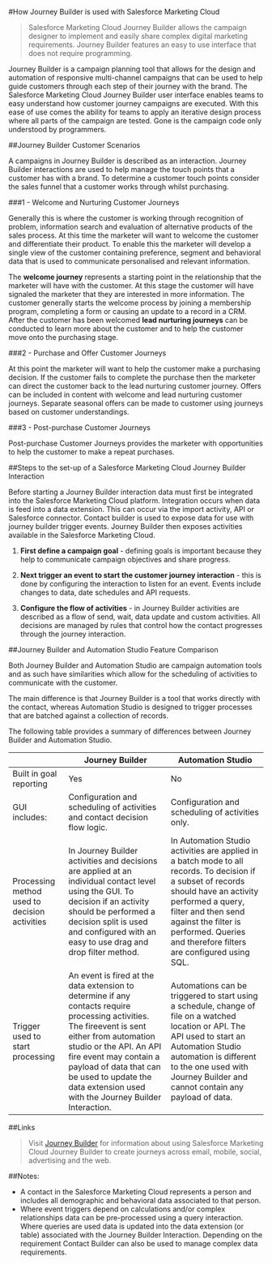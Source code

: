 #How Journey Builder is used with Salesforce Marketing Cloud

> Salesforce Marketing Cloud Journey Builder allows the campaign designer to implement and easily share complex digital marketing requirements. Journey Builder features an easy to use interface that does not require programming.

Journey Builder is a campaign planning tool that allows for the design and automation of responsive multi-channel campaigns that can be used to help guide customers through each step of their journey with the brand. The Salesforce Marketing Cloud Journey Builder user interface enables teams to easy understand how customer journey campaigns are executed. With this ease of use comes the ability for teams to apply an iterative design process where all parts of the campaign are tested. Gone is the campaign code only understood by programmers.

##Journey Builder Customer Scenarios

A campaigns in Journey Builder is described as an interaction. Journey Builder interactions are used to help manage the touch points that a customer has with a brand. To determine a customer touch points consider the sales funnel that a customer works through whilst purchasing.

###1 - Welcome and Nurturing Customer Journeys

Generally this is where the customer is working through recognition of problem, information search and evaluation of alternative products of the sales process. At this time the marketer will want to welcome the customer and differentiate their product. To enable this the marketer will develop a single view of the customer containing preference, segment and behavioral data that is used to communicate personalised and relevant information.

The **welcome journey** represents a starting point in the relationship that the marketer will have with the customer. At this stage the customer will have signaled the marketer that they are interested in more information. The customer generally starts the welcome process by joining a membership program, completing a form or causing an update to a record in a CRM. After the customer has been welcomed **lead nurturing journeys** can be conducted to learn more about the customer and to help the customer move onto the purchasing stage.

###2 - Purchase and Offer Customer Journeys

At this point the marketer will want to help the customer make a purchasing decision. If the customer fails to complete the purchase then the marketer can direct the customer back to the lead nurturing customer journey. Offers can be included in content with welcome and lead nurturing customer journeys. Separate seasonal offers can be made to customer using journeys based on customer understandings.

###3 - Post-purchase Customer Journeys

Post-purchase Customer Journeys provides the marketer with opportunities to help the customer to make a repeat purchases.

##Steps to the set-up of a Salesforce Marketing Cloud Journey Builder Interaction

Before starting a Journey Builder interaction data must first be integrated into the Salesforce Marketing Cloud platform. Integration occurs when data is feed into a data extension. This can occur via the import activity, API or Salesforce connector. Contact builder is used to expose data for use with journey builder trigger events. Journey Builder then exposes activities available in the Salesforce Marketing Cloud.

1. **First define a campaign goal** - defining goals is important because they help to communicate campaign objectives and share progress.

2. **Next trigger an event to start the customer journey interaction** - this is done by configuring the interaction to listen for an event. Events include changes to data, date schedules and API requests.

3. **Configure the flow of activities** - in Journey Builder activities are described as a flow of send, wait, data update and custom activities. All decisions are  managed by rules that control how the contact progresses through the journey interaction.

##Journey Builder and Automation Studio Feature Comparison

Both Journey Builder and Automation Studio are campaign automation tools and as such have similarities which allow for the scheduling of activities to communicate with the customer. 
 
The main difference is that Journey Builder is a tool that works directly with the contact, whereas Automation Studio is designed to trigger processes that are batched against a collection of records.

The following table provides a summary of differences between Journey Builder and Automation Studio.

|  | Journey Builder | Automation Studio |
| -------- | --------------- | ----------------- |
| Built in goal reporting | Yes | No |
| GUI includes: | Configuration and scheduling of activities and contact decision flow logic. | Configuration and scheduling of activities only. |  
| Processing method used to decision activities | In Journey Builder activities and decisions are applied at an individual contact level using the GUI. To decision if an activity should be performed a decision split is used and configured with an easy to use drag and drop filter method. | In Automation Studio activities are applied in a batch mode to all records. To decision if a subset of records should have an activity performed a query, filter and then send against the filter is performed. Queries and therefore filters are configured using SQL. |
| Trigger used to start processing | An event is fired at the data extension to determine if any contacts require processing activities. The fireevent is sent either from automation studio or the API. An API fire event may contain a payload of data that can be used to update the data extension used with the Journey Builder Interaction. | Automations can be triggered to start using a schedule, change of file on a watched location or API. The API used to start an Automation Studio automation is different to the one used with Journey Builder and cannot contain any payload of data.  |

##Links

> Visit [Journey Builder](https://www.salesforce.com/products/marketing-cloud/platform/digital-marketing-optimization/) for information about using Salesforce Marketing Cloud Journey Builder to create journeys across email, mobile, social, advertising and the web.

##Notes:

* A contact in the Salesforce Marketing Cloud represents a person and includes all demographic and behavioral data associated to that person.
* Where event triggers depend on calculations and/or complex relationships data can be pre-processed using a query interaction. Where queries are used data is updated into the data extension (or table) associated with the Journey Builder Interaction. Depending on the requirement Contact Builder can also be used to manage complex data requirements.
